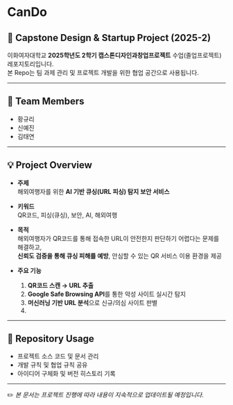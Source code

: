 # CanDo

## 📂 Capstone Design & Startup Project (2025-2)

이화여자대학교 **2025학년도 2학기 캡스톤디자인과창업프로젝트** 수업(졸업프로젝트) 레포지토리입니다.  
본 Repo는 팀 과제 관리 및 프로젝트 개발을 위한 협업 공간으로 사용됩니다.  

---

## 👥 Team Members
- 황규리  
- 신예진  
- 김태연  

---

## 💡 Project Overview

- **주제**  
  해외여행자를 위한 **AI 기반 큐싱(URL 피싱) 탐지 보안 서비스**

- **키워드**  
  QR코드, 피싱(큐싱), 보안, AI, 해외여행

- **목적**  
  해외여행자가 QR코드를 통해 접속한 URL이 안전한지 판단하기 어렵다는 문제를 해결하고,  
  **신뢰도 검증을 통해 큐싱 피해를 예방**, 안심할 수 있는 QR 서비스 이용 환경을 제공

- **주요 기능**  
  1. **QR코드 스캔 → URL 추출**  
  2. **Google Safe Browsing API**를 통한 악성 사이트 실시간 탐지  
  3. **머신러닝 기반 URL 분석**으로 신규/의심 사이트 판별
  4. 
---

## 📑 Repository Usage
- 프로젝트 소스 코드 및 문서 관리  
- 개발 규칙 및 협업 규칙 공유  
- 아이디어 구체화 및 버전 히스토리 기록  

---

✏️ *본 문서는 프로젝트 진행에 따라 내용이 지속적으로 업데이트될 예정입니다.*
